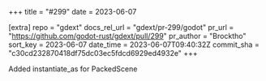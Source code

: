 +++
title = "#299"
date = 2023-06-07

[extra]
repo = "gdext"
docs_rel_url = "gdext/pr-299/godot"
pr_url = "https://github.com/godot-rust/gdext/pull/299"
pr_author = "Brocktho"
sort_key = 2023-06-07
date_time = 2023-06-07T09:40:32Z
commit_sha = "c30cd232870418df75dc03ec5fdcd6929ed4932e"
+++

Added instantiate_as for PackedScene
